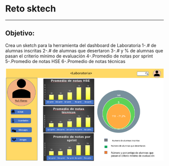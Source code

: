 # Reto sktech
***
## Objetivo:

 Crea un sketch para la herramienta del dashboard de Laboratoria
1-.# de alumnas inscritas
2-.# de alumnas que desertaron
3-.# y % de alumnas que pasan el criterio mínimo de evaluación
4-.Promedio de notas por sprint
5-.Promedio de notas HSE
6-.Promedio de notas técnicas


![Con titulo](assets/docs/dashboard.png "titulo")

